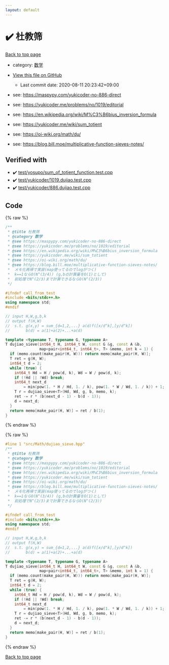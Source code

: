 ```yaml
---
layout: default
---
```


<!-- mathjax config similar to math.stackexchange -->
<script type="text/javascript" async
  src="https://cdnjs.cloudflare.com/ajax/libs/mathjax/2.7.5/MathJax.js?config=TeX-MML-AM_CHTML">
</script>
<script type="text/x-mathjax-config">
  MathJax.Hub.Config({
    TeX: { equationNumbers: { autoNumber: "AMS" }},
    tex2jax: {
      inlineMath: [ ['$','$'] ],
      processEscapes: true
    },
    "HTML-CSS": { matchFontHeight: false },
    displayAlign: "left",
    displayIndent: "2em"
  });
</script>

<script type="text/javascript" src="https://cdnjs.cloudflare.com/ajax/libs/jquery/3.4.1/jquery.min.js"></script>
<script src="https://cdn.jsdelivr.net/npm/jquery-balloon-js@1.1.2/jquery.balloon.min.js" integrity="sha256-ZEYs9VrgAeNuPvs15E39OsyOJaIkXEEt10fzxJ20+2I=" crossorigin="anonymous"></script>
<script type="text/javascript" src="../../../assets/js/copy-button.js"></script>
<link rel="stylesheet" href="../../../assets/css/copy-button.css" />


# :heavy_check_mark: 杜教筛

<a href="../../../index.html">Back to top page</a>

* category: <a href="../../../index.html#6e65831863dbf272b7a65cd8df1a440d">数学</a>
* <a href="{{ site.github.repository_url }}/blob/master/src/Math/dujiao_sieve.hpp">View this file on GitHub</a>
    - Last commit date: 2020-08-11 20:23:42+09:00


* see: <a href="https://maspypy.com/yukicoder-no-886-direct">https://maspypy.com/yukicoder-no-886-direct</a>
* see: <a href="https://yukicoder.me/problems/no/1019/editorial">https://yukicoder.me/problems/no/1019/editorial</a>
* see: <a href="https://en.wikipedia.org/wiki/M%C3%B6bius_inversion_formula">https://en.wikipedia.org/wiki/M%C3%B6bius_inversion_formula</a>
* see: <a href="https://yukicoder.me/wiki/sum_totient">https://yukicoder.me/wiki/sum_totient</a>
* see: <a href="https://oi-wiki.org/math/du/">https://oi-wiki.org/math/du/</a>
* see: <a href="https://blog.bill.moe/multiplicative-function-sieves-notes/">https://blog.bill.moe/multiplicative-function-sieves-notes/</a>


## Verified with

* :heavy_check_mark: <a href="../../../verify/test/yosupo/sum_of_totient_function.test.cpp.html">test/yosupo/sum_of_totient_function.test.cpp</a>
* :heavy_check_mark: <a href="../../../verify/test/yukicoder/1019.dujiao.test.cpp.html">test/yukicoder/1019.dujiao.test.cpp</a>
* :heavy_check_mark: <a href="../../../verify/test/yukicoder/886.dujiao.test.cpp.html">test/yukicoder/886.dujiao.test.cpp</a>


## Code

<a id="unbundled"></a>
{% raw %}
```cpp
/**
 * @title 杜教筛
 * @category 数学
 * @see https://maspypy.com/yukicoder-no-886-direct
 * @see https://yukicoder.me/problems/no/1019/editorial
 * @see https://en.wikipedia.org/wiki/M%C3%B6bius_inversion_formula
 * @see https://yukicoder.me/wiki/sum_totient
 * @see https://oi-wiki.org/math/du/
 * @see https://blog.bill.moe/multiplicative-function-sieves-notes/
 *  メモ化再帰で実装(map使ってるのでlogがつく)
 *  k==1ならO(N^(3/4)) (g,bの計算量をO(1)として)
 *  前処理でN^(2/3)まで計算できるならO(N^(2/3))
 */

#ifndef call_from_test
#include <bits/stdc++.h>
using namespace std;
#endif

// input H,W,g,b,k
// output f(H,W)
//  s.t. g(x,y) = sum_{d=1,2,...} a(d)f([x/d^k],[y/d^k])
//       b(d) = a(1)+a(2)+...+a(d)

template <typename T, typename G, typename A>
T dujiao_sieve(int64_t H, int64_t W, const G &g, const A &b,
               map<pair<int64_t, int64_t>, T> &memo, int k = 1) {
  if (memo.count(make_pair(H, W))) return memo[make_pair(H, W)];
  T ret = g(H, W);
  int64_t d = 2;
  while (true) {
    int64_t Hd = H / pow(d, k), Wd = W / pow(d, k);
    if (!Hd || !Wd) break;
    int64_t next_d
        = min(pow(1. * H / Hd, 1. / k), pow(1. * W / Wd, 1. / k)) + 1;
    T r = dujiao_sieve<T>(Hd, Wd, g, b, memo, k);
    ret -= r * (b(next_d - 1) - b(d - 1));
    d = next_d;
  }
  return memo[make_pair(H, W)] = ret / b(1);
}

```
{% endraw %}

<a id="bundled"></a>
{% raw %}
```cpp
#line 1 "src/Math/dujiao_sieve.hpp"
/**
 * @title 杜教筛
 * @category 数学
 * @see https://maspypy.com/yukicoder-no-886-direct
 * @see https://yukicoder.me/problems/no/1019/editorial
 * @see https://en.wikipedia.org/wiki/M%C3%B6bius_inversion_formula
 * @see https://yukicoder.me/wiki/sum_totient
 * @see https://oi-wiki.org/math/du/
 * @see https://blog.bill.moe/multiplicative-function-sieves-notes/
 *  メモ化再帰で実装(map使ってるのでlogがつく)
 *  k==1ならO(N^(3/4)) (g,bの計算量をO(1)として)
 *  前処理でN^(2/3)まで計算できるならO(N^(2/3))
 */

#ifndef call_from_test
#include <bits/stdc++.h>
using namespace std;
#endif

// input H,W,g,b,k
// output f(H,W)
//  s.t. g(x,y) = sum_{d=1,2,...} a(d)f([x/d^k],[y/d^k])
//       b(d) = a(1)+a(2)+...+a(d)

template <typename T, typename G, typename A>
T dujiao_sieve(int64_t H, int64_t W, const G &g, const A &b,
               map<pair<int64_t, int64_t>, T> &memo, int k = 1) {
  if (memo.count(make_pair(H, W))) return memo[make_pair(H, W)];
  T ret = g(H, W);
  int64_t d = 2;
  while (true) {
    int64_t Hd = H / pow(d, k), Wd = W / pow(d, k);
    if (!Hd || !Wd) break;
    int64_t next_d
        = min(pow(1. * H / Hd, 1. / k), pow(1. * W / Wd, 1. / k)) + 1;
    T r = dujiao_sieve<T>(Hd, Wd, g, b, memo, k);
    ret -= r * (b(next_d - 1) - b(d - 1));
    d = next_d;
  }
  return memo[make_pair(H, W)] = ret / b(1);
}

```
{% endraw %}

<a href="../../../index.html">Back to top page</a>

